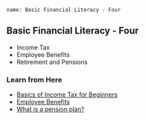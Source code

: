 ```ngMeta
name: Basic Financial Literacy - Four
```

## Basic Financial Literacy - Four
* Income Tax
* Employee Benefits
* Retirement and Pensions

### Learn from Here
* [Basics of Income Tax for Beginners](https://cleartax.in/s/income-tax-basics-for-beginners)
* [Employee Benefits](https://www.peoplekeep.com/blog/small-business-101-the-definition-of-employee-benefits)
* [What is a pension plan?](https://www.thebalance.com/what-is-a-pension-and-how-do-you-get-one-2388766)
